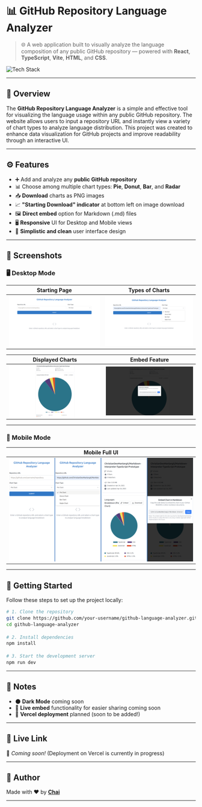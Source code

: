 # 📊 GitHub Repository Language Analyzer

> 🌐 A web application built to visually analyze the language composition of any public GitHub repository — powered with **React**, **TypeScript**, **Vite**, **HTML**, and **CSS**.

![Tech Stack](https://img.shields.io/badge/Built%20With-React%20%7C%20TypeScript%20%7C%20Vite-blueviolet)

---

## 📘 Overview

The **GitHub Repository Language Analyzer** is a simple and effective tool for visualizing the language usage within any public GitHub repository. The website allows users to input a repository URL and instantly view a variety of chart types to analyze language distribution. This project was created to enhance data visualization for GitHub projects and improve readability through an interactive UI.

---

## ⚙️ Features

- ➕ Add and analyze any **public GitHub repository**  
- 📊 Choose among multiple chart types: **Pie**, **Donut**, **Bar**, and **Radar**  
- 📥 **Download** charts as PNG images  
- 📈 **"Starting Download" indicator** at bottom left on image download  
- 🖼️ **Direct embed** option for Markdown (.md) files  
- 🖥️ **Responsive** UI for Desktop and Mobile views  
- 🎨 **Simplistic and clean** user interface design  

---

## 📸 Screenshots

### 🖥️ Desktop Mode

| Starting Page | Types of Charts |
|---------------|------------------|
| ![Starting Page](https://github.com/ChristianDeoManlangit/GitHub-Repository-Language-Analyzer-TypeScript-Prototype/blob/main/attached_assets/22.png?raw=true) | ![Types of Charts](https://github.com/ChristianDeoManlangit/GitHub-Repository-Language-Analyzer-TypeScript-Prototype/blob/main/attached_assets/23.png?raw=true) |

| Displayed Charts | Embed Feature |
|------------------|--------------------|
| ![Displayed Charts](https://github.com/ChristianDeoManlangit/GitHub-Repository-Language-Analyzer-TypeScript-Prototype/blob/main/attached_assets/24.png?raw=true) | ![Embed Feature](https://github.com/ChristianDeoManlangit/GitHub-Repository-Language-Analyzer-TypeScript-Prototype/blob/main/attached_assets/25.png?raw=true) |
---

### 📱 Mobile Mode

| Mobile Full UI |
|----------------|
| ![Mobile Mode](https://github.com/ChristianDeoManlangit/GitHub-Repository-Language-Analyzer-TypeScript-Prototype/blob/main/attached_assets/26.png?raw=true) |

---

## 🚀 Getting Started

Follow these steps to set up the project locally:

```bash
# 1. Clone the repository
git clone https://github.com/your-username/github-language-analyzer.git
cd github-language-analyzer

# 2. Install dependencies
npm install

# 3. Start the development server
npm run dev
```

---

## 📝 Notes

- 🌑 **Dark Mode** coming soon  
- 🔗 **Live embed** functionality for easier sharing coming soon  
- 🚀 **Vercel deployment** planned (soon to be added!)  

---

## 🔗 Live Link

🚧 *Coming soon!* (Deployment on Vercel is currently in progress)

---

## 👤 Author

Made with ❤️ by **[Chai](https://github.com/ChristianDeoManlangit)**  

---
